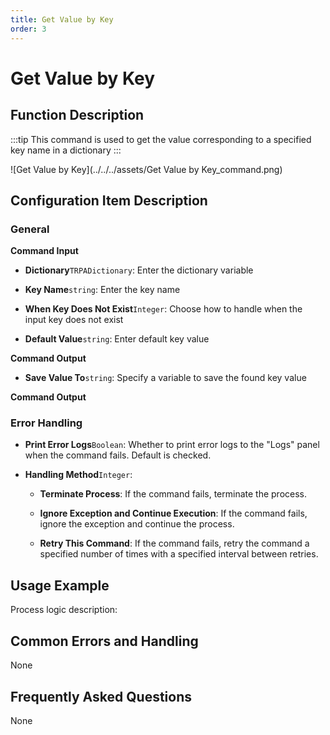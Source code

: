 ```yaml
---
title: Get Value by Key
order: 3
---
```


# Get Value by Key

## Function Description

:::tip 
This command is used to get the value corresponding to a specified key name in a dictionary
:::

![Get Value by Key](../../../assets/Get Value by Key_command.png)

## Configuration Item Description

### General

**Command Input**

- **Dictionary**`TRPADictionary`: Enter the dictionary variable

- **Key Name**`string`: Enter the key name

- **When Key Does Not Exist**`Integer`: Choose how to handle when the input key does not exist

- **Default Value**`string`: Enter default key value


**Command Output**

- **Save Value To**`string`: Specify a variable to save the found key value


**Command Output**

### Error Handling

- **Print Error Logs**`Boolean`: Whether to print error logs to the "Logs" panel when the command fails. Default is checked. 

- **Handling Method**`Integer`:

    - **Terminate Process**: If the command fails, terminate the process.

    - **Ignore Exception and Continue Execution**: If the command fails, ignore the exception and continue the process.

    - **Retry This Command**: If the command fails, retry the command a specified number of times with a specified interval between retries.

## Usage Example

Process logic description:

## Common Errors and Handling

None

## Frequently Asked Questions

None

